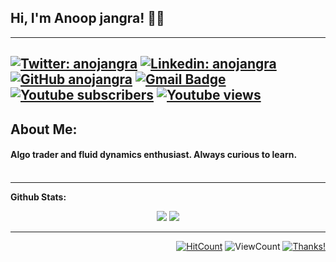 ## Hi, I'm Anoop jangra! 👋🤓
---
[![Twitter: anojangra](https://img.shields.io/twitter/follow/anojangra?style=social)](https://twitter.com/anojangra)
[![Linkedin: anojangra](https://img.shields.io/badge/-anoopjangra-blue?style=flat-square&logo=Linkedin&logoColor=white&link=https://www.linkedin.com/in/anoopjangra/)](https://www.linkedin.com/in/anoopjangra/)
[![GitHub anojangra](https://img.shields.io/github/followers/anojangra?label=follow&style=social)](https://github.com/anojangra)
[![Gmail Badge](https://img.shields.io/badge/-anoopjangra-c14438?style=flat-square&logo=Gmail&logoColor=white&link=mailto:anoopjangra@gmail.com)](mailto:anoopjangra@gmail.com)
[![Youtube subscribers](https://img.shields.io/endpoint?url=https%3A%2F%2Fyoutube-channel-badge-git-master.anojangra.vercel.app%2Fapi%2Fsubscriber)](https://www.youtube.com/c/StreamCFD1?sub_confirmation=1)
[![Youtube views](https://img.shields.io/endpoint?url=https%3A%2F%2Fyoutube-channel-badge-git-master.anojangra.vercel.app%2Fapi%2Fviews)](https://www.youtube.com/c/StreamCFD1?sub_confirmation=1)
---
## About Me:
#### Algo trader and fluid dynamics enthusiast. Always curious to learn. <br> <br>


---

**Github Stats:**

<p align="center">
  
  <img src="https://github-readme-stats.vercel.app/api?username=anojangra&hide=stars&show_icons=true&theme=dracula&line_height=24">
  <img src="https://github-readme-stats.vercel.app/api/top-langs/?username=anojangra&count_private=true&theme=dracula&line_height=32">

</p>

---

<div align="right">
  
[![HitCount](http://hits.dwyl.com/anojangra/anojangra.svg)](http://hits.dwyl.com/anojangra/anojangra) ![ViewCount](https://views.whatilearened.today/views/github/anojangra/anojangra.svg) [![Thanks!](https://img.shields.io/badge/Thanks%20for%20visiting-!-1EAEDB.svg)](https://anojangra.github.io/anojangra/)

</div>
